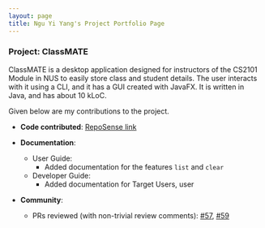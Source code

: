 ```yaml
---
layout: page
title: Ngu Yi Yang's Project Portfolio Page
---
```


### Project: ClassMATE

ClassMATE is a desktop application designed for instructors of the CS2101 Module in NUS to easily store class and student details. The user interacts with it using a CLI, and it has a GUI created with JavaFX. It is written in Java, and has about 10 kLoC.

Given below are my contributions to the project.

* **Code contributed**: [RepoSense link](https://nus-cs2103-ay2122s1.github.io/tp-dashboard/)

* **Documentation**:
  * User Guide:
    * Added documentation for the features `list` and `clear`
  * Developer Guide:
    * Added documentation for Target Users, user 

* **Community**:
  * PRs reviewed (with non-trivial review comments): [\#57](), [\#59]()
